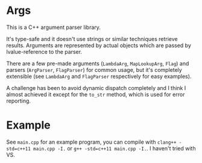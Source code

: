 Args
====

This is a C++ argument parser library.

It's type-safe and it doesn't use strings or similar techniques retrieve
results.  Arguments are represented by actual objects which are passed by
lvalue-reference to the parser.

There are a few pre-made arguments (`LambdaArg`, `MapLookupArg`, `Flag`) and
parsers (`ArgParser`, `FlagParser`) for common usage, but it's completely
extensible (see `LambdaArg` and `FlagParser` respectively for easy examples).

A challenge has been to avoid dynamic dispatch completely and I think I almost
achieved it except for the `to_str` method, which is used for error reporting.

Example
=======

See `main.cpp` for an example program, you can compile with
`clang++ -std=c++11 main.cpp -I.` or `g++ -std=c++11 main.cpp -I.`. I haven't
tried with VS.
